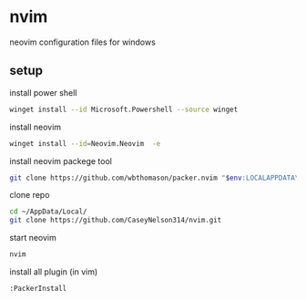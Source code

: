 # nvim

neovim configuration files for windows

## setup

install power shell

```sh
winget install --id Microsoft.Powershell --source winget
```

install neovim

```sh
winget install --id=Neovim.Neovim  -e
```

install neovim packege tool

```sh
git clone https://github.com/wbthomason/packer.nvim "$env:LOCALAPPDATA\nvim-data\site\pack\packer\start\packer.nvim"
```

clone repo

```sh
cd ~/AppData/Local/
git clone https://github.com/CaseyNelson314/nvim.git
```

start neovim

```sh
nvim
```

install all plugin (in vim)

```sh
:PackerInstall
```
